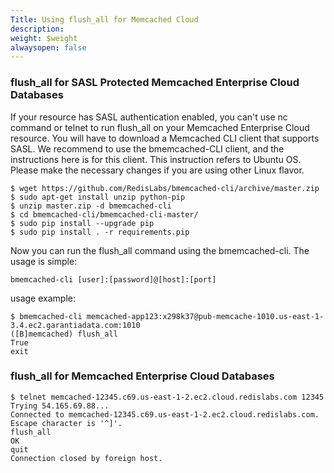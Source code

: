```yaml
---
Title: Using flush_all for Memcached Cloud
description: 
weight: $weight
alwaysopen: false
---
```

### flush\_all for SASL Protected Memcached Enterprise Cloud Databases

If your resource has SASL authentication enabled, you can't use nc
command or telnet to run flush\_all on your Memcached Enterprise Cloud
resource. You will have to download a Memcached CLI client that supports
SASL. We recommend to use the bmemcached-CLI client, and the
instructions here is for this client. This instruction refers to Ubuntu
OS. Please make the necessary changes if you are using other Linux
flavor.

``` {style="border: 2px solid #ddd; background-color: #333; color: #fff; padding: 10px; -webkit-font-smoothing: auto;"}
$ wget https://github.com/RedisLabs/bmemcached-cli/archive/master.zip
$ sudo apt-get install unzip python-pip
$ unzip master.zip -d bmemcached-cli
$ cd bmemcached-cli/bmemcached-cli-master/
$ sudo pip install --upgrade pip
$ sudo pip install . -r requirements.pip
```

Now you can run the flush\_all command using the bmemcached-cli. The
usage is simple:

``` {style="border: 2px solid #ddd; background-color: #333; color: #fff; padding: 10px; -webkit-font-smoothing: auto;"}
bmemcached-cli [user]:[password]@[host]:[port]
```

usage example:

``` {style="border: 2px solid #ddd; background-color: #333; color: #fff; padding: 10px; -webkit-font-smoothing: auto;"}
$ bmemcached-cli memcached-app123:x298k37@pub-memcache-1010.us-east-1-3.4.ec2.garantiadata.com:1010
([B]memcached) flush_all
True
exit
```

### flush\_all for Memcached Enterprise Cloud Databases

``` {style="border: 2px solid #ddd; background-color: #333; color: #fff; padding: 10px; -webkit-font-smoothing: auto;"}
$ telnet memcached-12345.c69.us-east-1-2.ec2.cloud.redislabs.com 12345
Trying 54.165.69.88...
Connected to memcached-12345.c69.us-east-1-2.ec2.cloud.redislabs.com.
Escape character is '^]'.
flush_all
OK
quit
Connection closed by foreign host.
```
